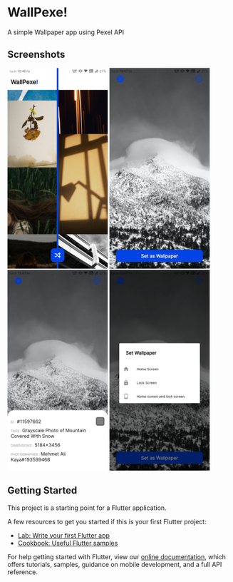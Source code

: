 # WallPexe!

A simple Wallpaper app using Pexel API

## Screenshots
<p float="left">
  <img src="ss/home.jpg" height="450">
  <img src="ss/fullscreen.jpg" height="450">
  <img src="ss/fullscreen_info.jpg" height="450">
  <img src="ss/fullscreen_dialog.jpg" height="450">
</p>

## Getting Started

This project is a starting point for a Flutter application.

A few resources to get you started if this is your first Flutter project:

- [Lab: Write your first Flutter app](https://flutter.dev/docs/get-started/codelab)
- [Cookbook: Useful Flutter samples](https://flutter.dev/docs/cookbook)

For help getting started with Flutter, view our
[online documentation](https://flutter.dev/docs), which offers tutorials,
samples, guidance on mobile development, and a full API reference.
